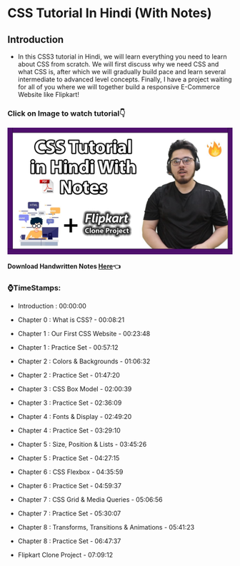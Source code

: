 # CSS Tutorial In Hindi (With Notes)

## Introduction
- In this CSS3 tutorial in Hindi, we will learn everything you need to learn about CSS from scratch. We will first discuss why we need CSS and what CSS is, after which we will gradually build pace and learn several intermediate to advanced level concepts. Finally, I have a project waiting for all of you where we will together build a responsive E-Commerce Website like Flipkart!

### Click on Image to watch tutorial👇

[![CSS Tutorial by Code With Harry](https://github.com/kishanrajput23/CSS-Tutorial/blob/main/css.jpg)](https://youtube.com/watch?v=Edsxf_NBFrw "CSS Tutorial by Code With Harry")

**Download Handwritten Notes [Here](https://api.codewithharry.com/media/videoSeriesFiles/courseFiles/css-in-one-video/CSS_in_one_video_with_notes.zip)👈**

### ⌚TimeStamps:

- Introduction : 00:00:00

- Chapter 0 : What is CSS? - 00:08:21

- Chapter 1 : Our First CSS Website - 00:23:48

- Chapter 1 : Practice Set - 00:57:12

- Chapter 2 : Colors & Backgrounds - 01:06:32

- Chapter 2 : Practice Set - 01:47:20

- Chapter 3 : CSS Box Model - 02:00:39

- Chapter 3 : Practice Set - 02:36:09

- Chapter 4 : Fonts & Display - 02:49:20

- Chapter 4 : Practice Set - 03:29:10

- Chapter 5 : Size, Position & Lists - 03:45:26

- Chapter 5 : Practice Set - 04:27:15

- Chapter 6 : CSS Flexbox - 04:35:59

- Chapter 6 : Practice Set - 04:59:37

- Chapter 7 : CSS Grid & Media Queries - 05:06:56

- Chapter 7 : Practice Set - 05:30:07

- Chapter 8 : Transforms, Transitions & Animations - 05:41:23

- Chapter 8 : Practice Set - 06:47:37

- Flipkart Clone Project - 07:09:12

